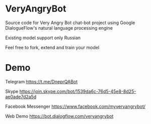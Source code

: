 # VeryAngryBot

Source code for Very Angry Bot chat-bot project using Google DialogueFlow's natural language processing engine

Existing model support only Russian

Feel free to fork, extend and train your model

# Demo

Telegram 
https://t.me/DneprQABot

Skype
https://join.skype.com/bot/1539da6c-76d5-45e8-8d25-ae0ade7d2a5d

Facebook Messenger
https://www.facebook.com/myveryangrybot/

Web Demo
https://bot.dialogflow.com/veryangrybot 

